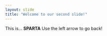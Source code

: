```yaml
---
layout: slide
title: "Welcome to our second slide!"
---
```

This is... **SPARTA**
Use the left arrow to go back!
